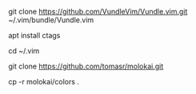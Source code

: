 git clone https://github.com/VundleVim/Vundle.vim.git ~/.vim/bundle/Vundle.vim


apt install ctags


cd ~/.vim

git clone https://github.com/tomasr/molokai.git

cp -r molokai/colors .

